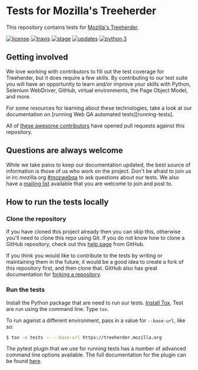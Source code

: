 # Tests for Mozilla's Treeherder
This repository contains tests for [Mozilla's Treeherder](https://treeherder.mozilla.org/).

[![license](https://img.shields.io/badge/license-MPL%202.0-blue.svg)](https://github.com/mozilla/treeherder-tests/blob/master/LICENSE)
[![travis](https://img.shields.io/travis/mozilla/treeherder-tests.svg?label=travis)](http://travis-ci.org/mozilla/treeherder-tests/)
[![stage](https://img.shields.io/jenkins/s/https/webqa-ci.mozilla.com/treeherder.stage.svg?label=stage)](https://webqa-ci.mozilla.com/job/treeherder.stage/)
[![updates](https://pyup.io/repos/github/mozilla/pypom/shield.svg)](https://pyup.io/repos/github/mozilla/pypom/)
[![python 3](https://pyup.io/repos/github/mozilla/pypom/python-3-shield.svg)](https://pyup.io/repos/github/mozilla/pypom/)

## Getting involved
We love working with contributors to fill out the test coverage for Treeherder,
but it does require a few skills. By contributing to our test suite you will
have an opportunity to learn and/or improve your skills with Python, Selenium
WebDriver, GitHub, virtual environments, the Page Object Model, and more.

For some resources for learning about these technologies, take a look at our
documentation on [running Web QA automated tests][running-tests].

All of [these awesome contributors][contributors] have opened pull requests against this
repository.

## Questions are always welcome
While we take pains to keep our documentation updated, the best source of
information is those of us who work on the project. Don't be afraid to join us
in irc.mozilla.org [#mozwebqa][irc] to ask questions about our tests. We also
have a [mailing list][list] available that you are welcome to join and post to.

## How to run the tests locally

### Clone the repository
If you have cloned this project already then you can skip this, otherwise you'll
need to clone this repo using Git. If you do not know how to clone a GitHub
repository, check out this [help page][git-clone] from GitHub.

If you think you would like to contribute to the tests by writing or maintaining
them in the future, it would be a good idea to create a fork of this repository
first, and then clone that. GitHub also has great documentation for
[forking a repository][git-fork].

### Run the tests
Install the Python package that are need to run our tests.
[Install Tox][tox]. Test are run using the command line. Type `tox`.

To run against a different environment, pass in a value for `--base-url`, like
so:

```bash
$ tox -e tests -- --base-url https://treeherder.mozilla.org
```

The pytest plugin that we use for running tests has a number of advanced
command line options available. The full documentation for the plugin can be found
[here][pytest-selenium].

[contributors]: https://github.com/mozilla/treeherder-tests/contributors
[git-clone]: https://help.github.com/articles/cloning-a-repository/
[git-fork]: https://help.github.com/articles/fork-a-repo/
[irc]: http://widget01.mibbit.com/?settings=1b10107157e79b08f2bf99a11f521973&server=irc.mozilla.org&channel=%23mozwebqa
[list]: https://mail.mozilla.org/listinfo/mozwebqa
[pytest-selenium]: http://pytest-selenium.readthedocs.org/
[tox]: https://tox.readthedocs.io/en/latest/install.html
